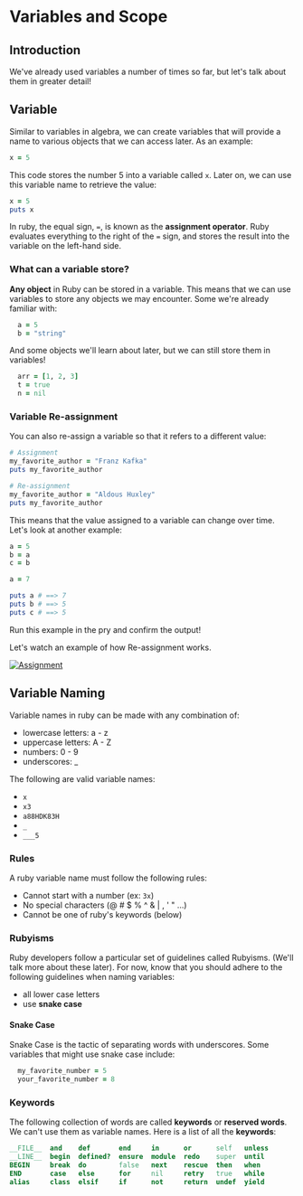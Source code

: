 # Variables and Scope

## Introduction

We've already used variables a number of times so far, but let's talk about them in greater detail!

## Variable

Similar to variables in algebra, we can create variables that will provide a name to various objects that we can access later. As an example:

```ruby
x = 5
```

This code stores the number 5 into a variable called `x`. Later on, we can use this variable name to retrieve the value:

```ruby
x = 5
puts x
```

In ruby, the equal sign, `=`, is known as the **assignment operator**.  Ruby evaluates everything to the right of the `=` sign, and stores the result into the variable on the left-hand side.

### What can a variable store?

**Any object** in Ruby can be stored in a variable. This means that we can use variables to store any objects we may encounter. Some we're already familiar with:

```ruby
  a = 5
  b = "string"
```

And some objects we'll learn about later, but we can still store them in variables!

```ruby
  arr = [1, 2, 3]
  t = true
  n = nil
```

### Variable Re-assignment

You can also re-assign a variable so that it refers to a different value:

```ruby
# Assignment
my_favorite_author = "Franz Kafka"
puts my_favorite_author

# Re-assignment
my_favorite_author = "Aldous Huxley"
puts my_favorite_author
```

This means that the value assigned to a variable can change over time. Let's look at another example:

```ruby
a = 5
b = a
c = b

a = 7

puts a # ==> 7
puts b # ==> 5
puts c # ==> 5
```

Run this example in the pry and confirm the output!

Let's watch an example of how Re-assignment works.

[![Assignment](https://i.vimeocdn.com/video/585868244_640.jpg)](https://vimeo.com/181828680)

## Variable Naming

Variable names in ruby can be made with any combination of:
  * lowercase letters: a - z
  * uppercase letters: A - Z
  * numbers: 0 - 9
  * underscores: _

The following are valid variable names:
  * `x`
  * `x3`
  * `a88HDK83H`
  * `_`
  * `___5`

### Rules

A ruby variable name must follow the following rules:
  * Cannot start with a number (ex: `3x`)
  * No special characters (@ # $ % ^ & | , ' " ...)
  * Cannot be one of ruby's keywords (below)

### Rubyisms

Ruby developers follow a particular set of guidelines called Rubyisms. (We'll talk more about these later). For now, know that you should adhere to the following guidelines when naming variables:

  * all lower case letters
  * use **snake case**

#### Snake Case

Snake Case is the tactic of separating words with underscores. Some variables that might use snake case include:

```ruby
  my_favorite_number = 5
  your_favorite_number = 8
```

### Keywords

The following collection of words are called **keywords** or **reserved words**. We can't use them as variable names. Here is a list of all the **keywords**:

```ruby
__FILE__  and    def       end     in      or      self   unless
__LINE__  begin  defined?  ensure  module  redo    super  until
BEGIN     break  do        false   next    rescue  then   when
END       case   else      for     nil     retry   true   while
alias     class  elsif     if      not     return  undef  yield
```
